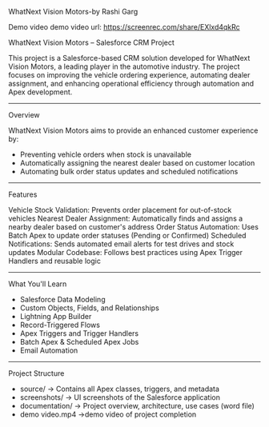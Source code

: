 WhatNext Vision Motors-by Rashi Garg

Demo video
demo video url: https://screenrec.com/share/EXlxd4qkRc


WhatNext Vision Motors – Salesforce CRM Project

This project is a Salesforce-based CRM solution developed for WhatNext Vision Motors, a leading player in the automotive industry. The project focuses on improving the vehicle ordering experience, automating dealer assignment, and enhancing operational efficiency through automation and Apex development.

---

Overview

WhatNext Vision Motors aims to provide an enhanced customer experience by:
- Preventing vehicle orders when stock is unavailable
- Automatically assigning the nearest dealer based on customer location
- Automating bulk order status updates and scheduled notifications

---

Features

Vehicle Stock Validation: Prevents order placement for out-of-stock vehicles
Nearest Dealer Assignment: Automatically finds and assigns a nearby dealer based on customer's address
Order Status Automation: Uses Batch Apex to update order statuses (Pending or Confirmed)
Scheduled Notifications: Sends automated email alerts for test drives and stock updates
Modular Codebase: Follows best practices using Apex Trigger Handlers and reusable logic

---

What You'll Learn

- Salesforce Data Modeling
- Custom Objects, Fields, and Relationships
- Lightning App Builder
- Record-Triggered Flows
- Apex Triggers and Trigger Handlers
- Batch Apex & Scheduled Apex Jobs
- Email Automation

---

Project Structure

* source/           → Contains all Apex classes, triggers, and metadata
* screenshots/      → UI screenshots of the Salesforce application
* documentation/    → Project overview, architecture, use cases (word file)
* demo video.mp4    ->demo video of project completion

